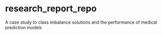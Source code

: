 # research_report_repo
 A case study to class imbalance solutions and the performance of medical prediction models
